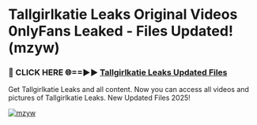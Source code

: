 # Tallgirlkatie Leaks Original Videos 0nlyFans Leaked - Files Updated! (mzyw)

<h3>🔴 CLICK HERE 🌐==►► <a href="https://tinyurl.com/4seja8ks" rel="nofollow">Tallgirlkatie Leaks Updated Files</a></h3>

Get Tallgirlkatie Leaks and all content. Now you can access all videos and pictures of Tallgirlkatie Leaks. New Updated Files 2025!

[![mzyw](https://i.imgur.com/EWjZXRe.gif)](https://tinyurl.com/4seja8ks)
